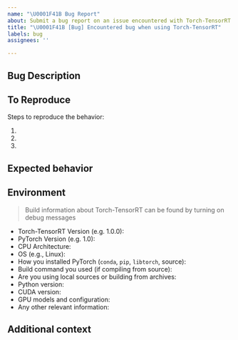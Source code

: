 ```yaml
---
name: "\U0001F41B Bug Report"
about: Submit a bug report on an issue encountered with Torch-TensorRT
title: "\U0001F41B [Bug] Encountered bug when using Torch-TensorRT"
labels: bug
assignees: ''

---
```


##  Bug Description

<!-- A clear and concise description of what the bug is. -->

## To Reproduce

Steps to reproduce the behavior:

1.
2.
3.

<!-- If you have a code sample, error messages, stack traces, please provide it here as well -->

## Expected behavior

<!-- A clear and concise description of what you expected to happen. -->

## Environment

> Build information about Torch-TensorRT can be found by turning on debug messages

 - Torch-TensorRT Version (e.g. 1.0.0):
 - PyTorch Version (e.g. 1.0):
 - CPU Architecture:
 - OS (e.g., Linux):
 - How you installed PyTorch (`conda`, `pip`, `libtorch`, source):
 - Build command you used (if compiling from source):
 - Are you using local sources or building from archives:
 - Python version:
 - CUDA version:
 - GPU models and configuration:
 - Any other relevant information:

## Additional context

<!-- Add any other context about the problem here. -->
